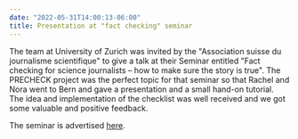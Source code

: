 ```yaml
---
date: "2022-05-31T14:00:13-06:00"
title: Presentation at "fact checking" seminar
---
```

  
The team at University of Zurich was invited by the "Association suisse du journalisme scientifique" to give a talk at their Seminar entitled "Fact checking for science journalists – how to make sure the story is true". The PRECHECK project was the perfect topic for that seminar so that Rachel and Nora went to Bern and gave a presentation and a small hand-on tutorial. The idea and implementation of the checklist was well received and we got some valuable and positive feedback. 

The seminar is advertised [here](https://www.science-journalism.ch/event/spring-seminar-2022).